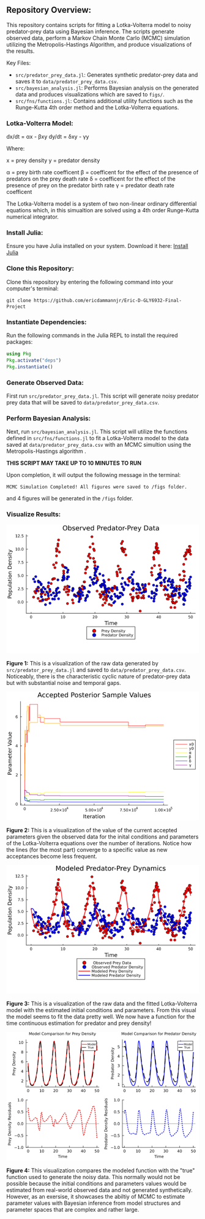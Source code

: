 ## Repository Overview:

This repository contains scripts for fitting a Lotka-Volterra model to noisy predator-prey data using Bayesian inference. The scripts generate observed data, perform a Markov Chain Monte Carlo (MCMC) simulation utilizing the Metropolis-Hastings Algorithm, and produce visualizations of the results.

Key Files: 

- `src/predator_prey_data.jl`: Generates synthetic predator-prey data and saves it to `data/predator_prey_data.csv`.
- `src/bayesian_analysis.jl`: Performs Bayesian analysis on the generated data and produces visualizations which are saved to `figs/`.
- `src/fns/functions.jl`: Contains additional utility functions such as the Runge-Kutta 4th order method and the Lotka-Volterra equations.

### Lotka-Volterra Model:
 
dx/dt = αx - βxy
dy/dt = δxy - γy

Where:

x = prey density
y = predator density

α = prey birth rate coefficent
β = coefficent for the effect of the presence of predators on the prey death rate
δ = coefficent for the effect of the presence of prey on the predator birth rate
γ = predator death rate coefficent

The Lotka-Volterra model is a system of two non-linear ordinary differential equations which, in this simualtion are solved using a 4th order Runge-Kutta numerical integrator. 

### Install Julia:

Ensure you have Julia installed on your system. Download it here: [Install Julia](https://julialang.org/install/)

### Clone this Repository:

Clone this repository by entering the following command into your computer's terminal:

```
git clone https://github.com/ericdammannjr/Eric-D-GLY6932-Final-Project
```

### Instantiate Dependencies:

Run the following commands in the Julia REPL to install the required packages:

```julia
using Pkg
Pkg.activate("deps")
Pkg.instantiate()
```

### Generate Observed Data:

First run `src/predator_prey_data.jl`. This script will generate noisy predator prey data that will be saved to `data/predator_prey_data.csv`.

### Perform Bayesian Analysis:

Next, run `src/bayesian_analysis.jl`. This script will utilize the functions defined in `src/fns/functions.jl` to fit a Lotka-Volterra model to the data saved at `data/predator_prey_data.csv` with an MCMC simultion using the Metropolis-Hastings algorithm .

**THIS SCRIPT MAY TAKE UP TO 10 MINUTES TO RUN**

Upon completion, it will output the following message in the terminal:

```
MCMC Simulation Completed! All figures were saved to /figs folder.
```

and 4 figures will be generated in the `/figs` folder.

### Visualize Results: 

![Local Image](figs/raw_data.png)

**Figure 1:** This is a visualization of the raw data generated by `src/predator_prey_data.jl` and saved to `data/predator_prey_data.csv`. Noticeably, there is the characteristic cyclic nature of predator-prey data but with substantial noise and temporal gaps. 

![Local Image](figs/posterior_samples.png)

**Figure 2:** This is a visualization of the value of the current accepted parameters given the observed data for the inital conditions and parameters of the Lotka-Volterra equations over the number of iterations. Notice how the lines (for the most part) converge to a specific value as new acceptances become less frequent. 

![Local Image](figs/model_fit.png)

**Figure 3:** This is a visualization of the raw data and the fitted Lotka-Volterra model with the estimated initial conditions and parameters. From this visual the model seems to fit the data pretty well. We now have a function for the time continuous estimation for predator and prey density!

![Local Image](figs/model_comparison.png)

**Figure 4:** This visualization compares the modeled function with the "true" function used to generate the noisy data. This normally would not be possible because the initial conditions and parameters values would be estimated from real-world observed data and not generated synthetically. However, as an exersise, it showcases the abiltiy of MCMC to estimate parameter values with Bayesian inference from model structures and parameter spaces that are complex and rather large. 